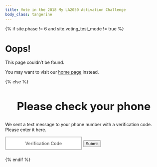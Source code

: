 ```yaml
---
title: Vote in the 2018 My LA2050 Activation Challenge
body_class: tangerine
---
```


{% if site.phase != 6 and site.voting_test_mode != true %}

# Oops!

<div class="introduction" markdown="1">
This page couldn’t be found.

You may want to visit our [home page](/) instead.
</div>

{% else %}

<div class="introduction" markdown="1">

<h2 style="max-width: none; text-align: center; font-size: 2.5em;">Please check your phone</h2>

We sent a text message to your phone number with a verification code. <span style="display: inline-block;">Please enter it here.</span>

<form action="/vote/sms-sent/" method="get">
<input type="hidden" name="learn" />
<input type="hidden" name="create" />
<input type="hidden" name="play" />
<input type="hidden" name="connect" />
<input type="hidden" name="live" />
<input type="hidden" name="telephone" />
<input type="hidden" name="zip" />

<p style="font-size: 1em">
  <label>
    <input type="text" pattern="[0-9]*" inputmode="number" placeholder="Verification Code" name="verification_code" required="required" />
    <button type="submit">Submit</button>
  </label>
</p>
</form>

<h3 style="max-width: none; text-align: center; margin-bottom: 0;" id="headline"></h3>
<p style="margin-top: 0"><small><span id="message-details"></span> <span id="resend" style="display: none"><a href="#resend">get a new verification code</a>.</span></small></p>

<style>
.promotion {
	display: none;
}
form input[type="text"] {
  font-family: inherit;
  font-size: inherit;
  line-height: inherit;
  font-weight: 600;
  padding: 0.75em;
  border-radius: 0;
  max-width: none;
  box-sizing: border-box;
  text-align: center;
  border: 0.1875em solid rgb(237, 59, 136); /* @strawberry */
  border-color: rgba(0, 0, 0, 0.25);

  /* Remove Safari’s default styles for search fields */
  -webkit-appearance: none;
}
@media (max-width: 25em) {
  form button,
  form input[type="text"] {
    width: 100%;
    max-width: none;
  }
}
</style>

</div>



<script>

  // http://stackoverflow.com/questions/901115/how-can-i-get-query-string-values-in-javascript#answer-901144
  function getParameterByName(name, url) {
    if (!url) url = window.location.href;
    name = name.replace(/[\[\]]/g, "\\$&");
    var regex = new RegExp("[?&]" + name + "(=([^&#]*)|&|#|$)"),
    results = regex.exec(url);
    if (!results) return null;
    if (!results[2]) return '';
    return decodeURIComponent(results[2].replace(/\+/g, " "));
  }


  var form = document.querySelector('form');

  var fieldNames = ['learn', 'create', 'play', 'connect', 'live'];
  var nextValue;
  for (var index = 0; index < fieldNames.length; index++) {
    nextValue = getParameterByName(fieldNames[index]);
    if (nextValue) {
      form.querySelector('input[name="' + fieldNames[index] + '"]').value = nextValue;
    }
  }

  form.querySelector('input[name="zip"]').value = getParameterByName('zip');
  form.querySelector('input[name="telephone"]').value = getParameterByName('telephone');

</script>

<script src="{{ site.auth0_js_url }}"></script>
<script>
  window.AUTH0_DOMAIN    = '{{ site.auth0_domain }}',
  window.AUTH0_CLIENT_ID = '{{ site.auth0_client_id }}'
</script>

<script>
  function showSaveMessage(err) {
    document.getElementById('headline').textContent = 'Saving your votes…'
    button.style.visibility = 'hidden'
  }

  function showErrorMessage(message) {
    console.log('showErrorMessage: ' + message)

    if (message === "Wrong phone number or verification code.") {
      message = "That verification code isn’t correct or may have expired. Please try entering it again or"    
      document.getElementById('resend').style.display = 'inline'
    }

    if (message === "Invalid request body. All and only of client_id, credential_type, username, otp, realm are required.") message = "Please enter the verification code that we sent you."

    document.getElementById('headline').textContent      = 'Oops! Something went wrong'
    document.getElementById('message-details').textContent = message

    // form.action = '/vote/form/'
    // form.method = 'get'
    // button.style.visibility = 'visible'
    // button.textContent = 'Start over'

    // if (saveTimeout) clearTimeout(saveTimeout)
  }

  // var saveTimeout
  // function refreshTimeout() {
  //   if (saveTimeout) clearTimeout(saveTimeout)
  //   saveTimeout = setTimeout(function() {
  //     showErrorMessage('The sign in process timed out.')
  //   }, 5000)
  // }

  function submit(form, options){
    console.log('submit form');

    var telephone = document.querySelector('input[name="telephone"]').value;
    var verificationCode = document.querySelector('input[name="verification_code"]').value;

    if (!telephone) {
      showErrorMessage("Please try voting again.");
      return; 
    }

    var fieldNames = ['learn', 'create', 'play', 'connect', 'live'];
    var votesData = [];
    var nextField;
    for (var index = 0; index < fieldNames.length; index++) {
      nextField = form.querySelector('input[name="' + fieldNames[index] + '"]');
      if (nextField) {
        votesData.push(fieldNames[index] + '=' + encodeURIComponent(nextField.value));
      } else {
        console.log('skipped: ' + fieldNames[index]);
      }
    }

    if ((votesData).length < 1) {
      console.error('No items were voted for');
      showErrorMessage("Please try voting again.");
      return;
    }

    var zip = document.querySelector('input[name="zip"]').value;
    if (!zip || zip == '') {
      console.log('No zip code')
    }

    votesData.push('zip=' + encodeURIComponent(zip));

    votesData.push('telephone=' + encodeURIComponent(telephone));

    console.dir(votesData);

    var redirectUri = window.location.origin + '/vote/authenticated/?' + votesData.join('&');
    console.log('redirectUri: ' + redirectUri);

    console.log("telephone: " + telephone.replace(/\-/g, '').replace(/\s/g, ''))
    console.log("verificationCode: " + verificationCode)

    var webAuth = new auth0.WebAuth({
      domain: window.AUTH0_DOMAIN,
      clientID: window.AUTH0_CLIENT_ID,
      // responseMode: 'form_post',
      responseType: 'token'
    });

    if (options && options.resend) {
      webAuth.passwordlessStart({
        connection: 'sms',
        send: 'code',
        phoneNumber: telephone.replace(/\-/g, '').replace(/\s/g, ''),
        redirectUri: redirectUri
      }, function (err,res) {
        if (err) {
          // Handle error
          showErrorMessage(err.errorDescription || err.description)

          console.log('err');
          console.log(err)
          console.dir(err)
        } else {
          // form.action = '/vote/sms-sent/';
          // form.method = 'get';

          console.log('res');
          console.log(res)
          console.dir(res)

          form.submit();
        }

      });
    } else {

      webAuth.passwordlessLogin({
          connection: 'sms',
          phoneNumber: telephone.replace(/\-/g, '').replace(/\s/g, ''),
          verificationCode: verificationCode,
          redirectUri: redirectUri
        }, function (err,res) {
          if (err) {
            // Handle error
            showErrorMessage(err.errorDescription || err.description)

            console.log('err');
            console.log(err)
            console.dir(err)
          } else {

            console.log('res');
            console.log(res)
            console.dir(res)

            // form.action = form.action + '?' + votesData.join('&');
            // form.submit();
            // document.querySelector('.introduction').style.display = 'block';
            // document.querySelector('form').style.display = 'none';
          }


        }
      );
    }
  }

  document.querySelector('form').addEventListener('submit', function(e) {
    e.preventDefault();
    submit(e.target);
  })

  document.querySelector('a[href="#resend"]').addEventListener('click', function(e) {
    e.preventDefault();
    submit(form, { resend: true });
  })

</script>

{% endif %}
